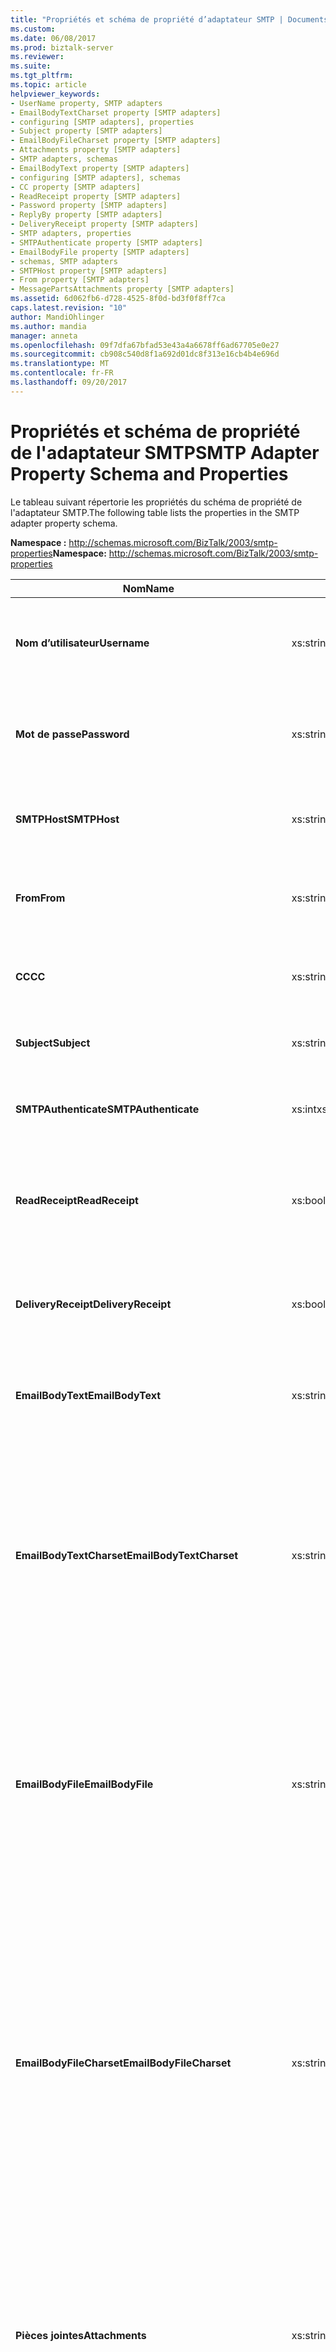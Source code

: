 ```yaml
---
title: "Propriétés et schéma de propriété d’adaptateur SMTP | Documents Microsoft"
ms.custom: 
ms.date: 06/08/2017
ms.prod: biztalk-server
ms.reviewer: 
ms.suite: 
ms.tgt_pltfrm: 
ms.topic: article
helpviewer_keywords:
- UserName property, SMTP adapters
- EmailBodyTextCharset property [SMTP adapters]
- configuring [SMTP adapters], properties
- Subject property [SMTP adapters]
- EmailBodyFileCharset property [SMTP adapters]
- Attachments property [SMTP adapters]
- SMTP adapters, schemas
- EmailBodyText property [SMTP adapters]
- configuring [SMTP adapters], schemas
- CC property [SMTP adapters]
- ReadReceipt property [SMTP adapters]
- Password property [SMTP adapters]
- ReplyBy property [SMTP adapters]
- DeliveryReceipt property [SMTP adapters]
- SMTP adapters, properties
- SMTPAuthenticate property [SMTP adapters]
- EmailBodyFile property [SMTP adapters]
- schemas, SMTP adapters
- SMTPHost property [SMTP adapters]
- From property [SMTP adapters]
- MessagePartsAttachments property [SMTP adapters]
ms.assetid: 6d062fb6-d728-4525-8f0d-bd3f0f8ff7ca
caps.latest.revision: "10"
author: MandiOhlinger
ms.author: mandia
manager: anneta
ms.openlocfilehash: 09f7dfa67bfad53e43a4a6678ff6ad67705e0e27
ms.sourcegitcommit: cb908c540d8f1a692d01dc8f313e16cb4b4e696d
ms.translationtype: MT
ms.contentlocale: fr-FR
ms.lasthandoff: 09/20/2017
---
```

# <a name="smtp-adapter-property-schema-and-properties"></a><span data-ttu-id="7e67e-102">Propriétés et schéma de propriété de l'adaptateur SMTP</span><span class="sxs-lookup"><span data-stu-id="7e67e-102">SMTP Adapter Property Schema and Properties</span></span>
<span data-ttu-id="7e67e-103">Le tableau suivant répertorie les propriétés du schéma de propriété de l'adaptateur SMTP.</span><span class="sxs-lookup"><span data-stu-id="7e67e-103">The following table lists the properties in the SMTP adapter property schema.</span></span>  
  
 <span data-ttu-id="7e67e-104">**Namespace :** http://schemas.microsoft.com/BizTalk/2003/smtp-properties</span><span class="sxs-lookup"><span data-stu-id="7e67e-104">**Namespace:** http://schemas.microsoft.com/BizTalk/2003/smtp-properties</span></span>  
  
|<span data-ttu-id="7e67e-105">Nom</span><span class="sxs-lookup"><span data-stu-id="7e67e-105">Name</span></span>|<span data-ttu-id="7e67e-106">Type</span><span class="sxs-lookup"><span data-stu-id="7e67e-106">Type</span></span>|<span data-ttu-id="7e67e-107"> Description</span><span class="sxs-lookup"><span data-stu-id="7e67e-107">Description</span></span>|  
|----------|----------|-----------------|  
|<span data-ttu-id="7e67e-108">**Nom d’utilisateur**</span><span class="sxs-lookup"><span data-stu-id="7e67e-108">**Username**</span></span>|<span data-ttu-id="7e67e-109">xs:string</span><span class="sxs-lookup"><span data-stu-id="7e67e-109">xs:string</span></span>|<span data-ttu-id="7e67e-110">Indiquer le nom d'utilisateur nécessaire à l'authentification sur le serveur SMTP.</span><span class="sxs-lookup"><span data-stu-id="7e67e-110">Specify the user name to use for authentication with the SMTP server.</span></span>|  
|<span data-ttu-id="7e67e-111">**Mot de passe**</span><span class="sxs-lookup"><span data-stu-id="7e67e-111">**Password**</span></span>|<span data-ttu-id="7e67e-112">xs:string</span><span class="sxs-lookup"><span data-stu-id="7e67e-112">xs:string</span></span>|<span data-ttu-id="7e67e-113">Indiquer le mot de passe nécessaire à l'authentification sur le serveur SMTP.</span><span class="sxs-lookup"><span data-stu-id="7e67e-113">Specify the password to use for authentication with the SMTP server.</span></span>|  
|<span data-ttu-id="7e67e-114">**SMTPHost**</span><span class="sxs-lookup"><span data-stu-id="7e67e-114">**SMTPHost**</span></span>|<span data-ttu-id="7e67e-115">xs:string</span><span class="sxs-lookup"><span data-stu-id="7e67e-115">xs:string</span></span>|<span data-ttu-id="7e67e-116">Indiquer le nom du serveur SMTP à utiliser pour l'envoi des messages.</span><span class="sxs-lookup"><span data-stu-id="7e67e-116">Specify the name of the SMTP server to use when sending messages.</span></span>|  
|<span data-ttu-id="7e67e-117">**From**</span><span class="sxs-lookup"><span data-stu-id="7e67e-117">**From**</span></span>|<span data-ttu-id="7e67e-118">xs:string</span><span class="sxs-lookup"><span data-stu-id="7e67e-118">xs:string</span></span>|<span data-ttu-id="7e67e-119">Spécifiez l’adresse de messagerie à placer sur le protocole SMTP **de** en-tête.</span><span class="sxs-lookup"><span data-stu-id="7e67e-119">Specify the e-mail address to place on the SMTP **From** header.</span></span>|  
|<span data-ttu-id="7e67e-120">**CC**</span><span class="sxs-lookup"><span data-stu-id="7e67e-120">**CC**</span></span>|<span data-ttu-id="7e67e-121">xs:string</span><span class="sxs-lookup"><span data-stu-id="7e67e-121">xs:string</span></span>|<span data-ttu-id="7e67e-122">Indique l'adresse de messagerie à laquelle envoyer une copie du message.</span><span class="sxs-lookup"><span data-stu-id="7e67e-122">Specify the e-mail address to send a copy of the message.</span></span>|  
|<span data-ttu-id="7e67e-123">**Subject**</span><span class="sxs-lookup"><span data-stu-id="7e67e-123">**Subject**</span></span>|<span data-ttu-id="7e67e-124">xs:string</span><span class="sxs-lookup"><span data-stu-id="7e67e-124">xs:string</span></span>|<span data-ttu-id="7e67e-125">Indiquer l'en-tête objet du message.</span><span class="sxs-lookup"><span data-stu-id="7e67e-125">Specify the subject header for the message.</span></span>|  
|<span data-ttu-id="7e67e-126">**SMTPAuthenticate**</span><span class="sxs-lookup"><span data-stu-id="7e67e-126">**SMTPAuthenticate**</span></span>|<span data-ttu-id="7e67e-127">xs:int</span><span class="sxs-lookup"><span data-stu-id="7e67e-127">xs:int</span></span>|<span data-ttu-id="7e67e-128">Indique le type d'authentification à utiliser avec le serveur SMTP.</span><span class="sxs-lookup"><span data-stu-id="7e67e-128">Specify the type of authentication to use with the SMTP server.</span></span>|  
|<span data-ttu-id="7e67e-129">**ReadReceipt**</span><span class="sxs-lookup"><span data-stu-id="7e67e-129">**ReadReceipt**</span></span>|<span data-ttu-id="7e67e-130">xs:boolean</span><span class="sxs-lookup"><span data-stu-id="7e67e-130">xs:boolean</span></span>|<span data-ttu-id="7e67e-131">Indique qu'un message électronique de confirmation doit être envoyé après la lecture du message.</span><span class="sxs-lookup"><span data-stu-id="7e67e-131">Specify whether to send a confirmation e-mail message when the message is read.</span></span>|  
|<span data-ttu-id="7e67e-132">**DeliveryReceipt**</span><span class="sxs-lookup"><span data-stu-id="7e67e-132">**DeliveryReceipt**</span></span>|<span data-ttu-id="7e67e-133">xs:boolean</span><span class="sxs-lookup"><span data-stu-id="7e67e-133">xs:boolean</span></span>|<span data-ttu-id="7e67e-134">Indique qu'un message électronique de confirmation doit être envoyé après la remise du message.</span><span class="sxs-lookup"><span data-stu-id="7e67e-134">Specify whether to send a confirmation e-mail message after delivery of the message.</span></span>|  
|<span data-ttu-id="7e67e-135">**EmailBodyText**</span><span class="sxs-lookup"><span data-stu-id="7e67e-135">**EmailBodyText**</span></span>|<span data-ttu-id="7e67e-136">xs:string</span><span class="sxs-lookup"><span data-stu-id="7e67e-136">xs:string</span></span>|<span data-ttu-id="7e67e-137">Indiquer le texte à utiliser pour le corps du message électronique à envoyer.</span><span class="sxs-lookup"><span data-stu-id="7e67e-137">Specify text to be used for the body of the e-mail being sent.</span></span>|  
|<span data-ttu-id="7e67e-138">**EmailBodyTextCharset**</span><span class="sxs-lookup"><span data-stu-id="7e67e-138">**EmailBodyTextCharset**</span></span>|<span data-ttu-id="7e67e-139">xs:string</span><span class="sxs-lookup"><span data-stu-id="7e67e-139">xs:string</span></span>|<span data-ttu-id="7e67e-140">Spécifier le jeu de caractères à utiliser pour coder le corps du message électronique envoyé lorsque la **EmailBodyText** option est utilisée.</span><span class="sxs-lookup"><span data-stu-id="7e67e-140">Specify the character set to use for encoding the body of the e-mail being sent when the **EmailBodyText** option is used.</span></span> <span data-ttu-id="7e67e-141">L’adaptateur SMTP convertit le **EmailBodyText** pour le jeu de caractères spécifié par **EmailBodyTextCharset**.</span><span class="sxs-lookup"><span data-stu-id="7e67e-141">The SMTP adapter will convert the **EmailBodyText** to the character set specified by **EmailBodyTextCharset**.</span></span>|  
|<span data-ttu-id="7e67e-142">**EmailBodyFile**</span><span class="sxs-lookup"><span data-stu-id="7e67e-142">**EmailBodyFile**</span></span>|<span data-ttu-id="7e67e-143">xs:string</span><span class="sxs-lookup"><span data-stu-id="7e67e-143">xs:string</span></span>|<span data-ttu-id="7e67e-144">Indique que le corps du message électronique à envoyer correspond au contenu d'un fichier, et précise le chemin d'accès à ce dernier.</span><span class="sxs-lookup"><span data-stu-id="7e67e-144">Specifies that the contents of a file will be used for the body of the e-mail being sent and the full path to the file.</span></span> <span data-ttu-id="7e67e-145">Ce chemin d’accès doit être accessible à l’hôte de l’adaptateur SMTP au moment de l’exécution.</span><span class="sxs-lookup"><span data-stu-id="7e67e-145">This path must be accessible to the host for the SMTP adapter at run time.</span></span>|  
|<span data-ttu-id="7e67e-146">**EmailBodyFileCharset**</span><span class="sxs-lookup"><span data-stu-id="7e67e-146">**EmailBodyFileCharset**</span></span>|<span data-ttu-id="7e67e-147">xs:string</span><span class="sxs-lookup"><span data-stu-id="7e67e-147">xs:string</span></span>|<span data-ttu-id="7e67e-148">Spécifier le jeu de caractères à utiliser pour coder le corps du message électronique à envoyer si la **EmailBodyFile** est définie.</span><span class="sxs-lookup"><span data-stu-id="7e67e-148">Specify the character set to use for encoding the body of the e-mail being sent if the **EmailBodyFile** property is set.</span></span> <span data-ttu-id="7e67e-149">L'adaptateur SMTP n'effectue aucune conversion du fichier ; celui-ci doit être déjà codé dans ce jeu de caractères.</span><span class="sxs-lookup"><span data-stu-id="7e67e-149">The SMTP adapter will not perform any conversion on the file; the file must already be encoded in this character set.</span></span> <span data-ttu-id="7e67e-150">Si le fichier inclut une marque d'ordre de tri, l'adaptateur SMTP la supprime.</span><span class="sxs-lookup"><span data-stu-id="7e67e-150">If the file has a Byte-Order-Mark (BOM), the SMTP adapter will remove it.</span></span>|  
|<span data-ttu-id="7e67e-151">**Pièces jointes**</span><span class="sxs-lookup"><span data-stu-id="7e67e-151">**Attachments**</span></span>|<span data-ttu-id="7e67e-152">xs:string</span><span class="sxs-lookup"><span data-stu-id="7e67e-152">xs:string</span></span>|<span data-ttu-id="7e67e-153">Indique qu'un ou plusieurs fichiers sont joints au message électronique, et précise leur chemin d'accès.</span><span class="sxs-lookup"><span data-stu-id="7e67e-153">Specifies that a file or files will be attached to the e-mail message and the full path to the file or files.</span></span> <span data-ttu-id="7e67e-154">L'hôte de l'adaptateur SMTP doit pouvoir y accéder au moment de l'exécution.</span><span class="sxs-lookup"><span data-stu-id="7e67e-154">The specified path or paths must be accessible to the host for the SMTP adapter at run time.</span></span>|  
|<span data-ttu-id="7e67e-155">**MessagePartsAttachments**</span><span class="sxs-lookup"><span data-stu-id="7e67e-155">**MessagePartsAttachments**</span></span>|<span data-ttu-id="7e67e-156">xs:unsignedInt</span><span class="sxs-lookup"><span data-stu-id="7e67e-156">xs:unsignedInt</span></span>|<span data-ttu-id="7e67e-157">Indiquer la méthode utilisée pour joindre les parties de message BizTalk à un message électronique.</span><span class="sxs-lookup"><span data-stu-id="7e67e-157">Specify how BizTalk message parts are attached to the e-mail message.</span></span>|  
|<span data-ttu-id="7e67e-158">**ReplyBy**</span><span class="sxs-lookup"><span data-stu-id="7e67e-158">**ReplyBy**</span></span>|<span data-ttu-id="7e67e-159">xs:dateTime</span><span class="sxs-lookup"><span data-stu-id="7e67e-159">xs:dateTime</span></span>|<span data-ttu-id="7e67e-160">Spécifiez une valeur dateTime pour le **réponse** en-tête dans le message sortant.</span><span class="sxs-lookup"><span data-stu-id="7e67e-160">Specify a dateTime value for the **Reply-To** header in the outgoing e-mail message.</span></span>|  
  
## <a name="see-also"></a><span data-ttu-id="7e67e-161">Voir aussi</span><span class="sxs-lookup"><span data-stu-id="7e67e-161">See Also</span></span>  
 [<span data-ttu-id="7e67e-162">Configuration de l’adaptateur SMTP</span><span class="sxs-lookup"><span data-stu-id="7e67e-162">Configuring the SMTP Adapter</span></span>](../core/configuring-the-smtp-adapter.md)